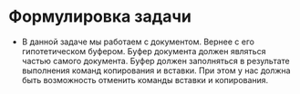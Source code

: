 # Формулировка задачи
* В данной задаче мы работаем с документом. 
Вернее с его гипотетическом буфером. 
Буфер документа должен являться частью самого документа. 
Буфер должен заполняться в результате выполнения команд 
копирования и вставки. При этом у нас должна быть возможность
отменить команды вставки и копирования.
